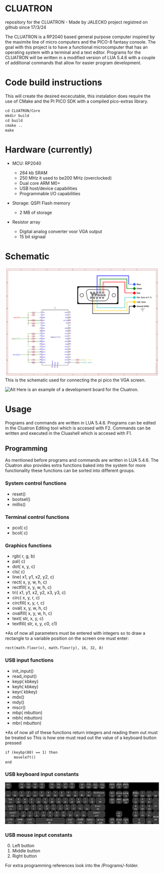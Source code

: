 # CLUATRON
repository for the CLUATRON - Made by JALECKO
project registred on github since 17/3/24

The CLUATRON is a RP2040 based general purpose computer inspired by the maximite line of micro computers and the PICO-8 fantasy console.
The goal with this project is to have a functional microcomputer that has an operating system with a terminal and a text editor.
Programs for the CLUATRON will be written in a modified version of LUA 5.4.6 with a couple of additional commands that allow for easier program development.


# Code build instructions 
This will create the desired excecutable, this instalation does require the use of CMake and the PI PICO SDK with a compiled pico-extras library.

```
cd CLUATRON/Core
mkdir build
cd build
cmake ..
make
```

# Hardware (currently)
- MCU: RP2040
	- 264 kb SRAM
	- 250 MHz it used to be200 MHz (overclocked)
	- Dual core ARM M0+
	- USB host/device capabilities
	- Programmable I/O capabilities

- Storage: QSPI Flash memory
	 - 2 MB of storage

- Resistor array
	- Digital analog converter voor VGA output
	- 15 bit signaal


# Schematic
![Alt](/pictures/VGA_connection_schematic.png)
This is the schematic used for connecting the pi pico the VGA screen.

![Alt](/pictures/board_exampl.png)
Here is an example of a development board for the Cluatron.

# Usage
Programs and commands are written in LUA 5.4.6.
Programs can be edited in the Cluatron Editing tool which is accesed with F2.
Commands can be written and executed in the Cluashell which is accesed with F1.

## Programming
As mentioned before programs and commands are written in LUA 5.4.6.
The Cluatron also provides extra functions baked into the system for more functionality these functions can be sorted into different groups.

### System control functions
- reset() 
- bootsel()
- millis()

### Terminal control functions
- pcol( c)
- bcol( c)

### Graphics functions
- rgb( r, g, b)
- pal( c)
- dot( x, y, c)
- cls( c)
- line( x1, y1, x2, y2, c)
- rect( x, y, w, h, c)
- rectfill( x, y, w, h, c)
- tri( x1, y1, x2, y2, x3, y3, c)
- circ( x, y, r, c)
- circfill( x, y, r, c)
- oval( x, y, w, h, c)
- ovalfill( x, y, w, h, c)
- text( str, x, y, c)
- textfill( str, x, y, c0, c1)

*As of now all parameters must be entered with integers so to draw a rectangle to a variable position on the screen one must enter:
```
rect(math.floor(x), math.floor(y), 16, 32, 8)
```

### USB input functions
- init_input()
- read_input()
- keyp( kbkey)
- keyh( kbkey)
- keyr( kbkey)
- mdx()
- mdy()
- mscr()
- mbp( mbutton)
- mbh( mbutton)
- mbr( mbutton)

*As of now all of these functions return integers and reading them out must be treated so
This is how one must read out the value of a keyboard button pressed
```
if (keybp(80) == 1) then
	moveleft()
end
```

### USB keyboard input constants
![Alt](/pictures/USBkbmap.png)

### USB mouse input constants
0. Left button
1. Middle button
2. Right button

For extra programming references look into the /Programs/-folder.
